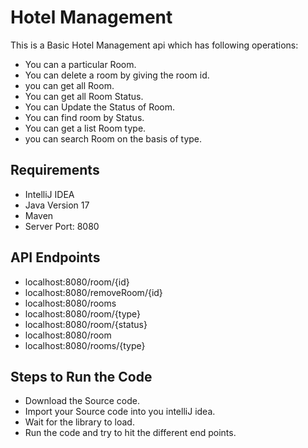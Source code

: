 # Hotel Management

This is a Basic Hotel Management api which has following operations:

* You can a particular Room.
* You can delete a room by giving the room id.
* you can get all Room.
* You can get all Room Status.
* You can Update the Status of Room.
* You can find room by Status.
* You can get a list Room type.
* you can search Room on the basis of type.

## Requirements
* IntelliJ IDEA
* Java Version 17
* Maven
* Server Port: 8080

## API Endpoints
* localhost:8080/room/{id}
* localhost:8080/removeRoom/{id}
* localhost:8080/rooms
* localhost:8080/room/{type}
* localhost:8080/room/{status}
* localhost:8080/room
* localhost:8080/rooms/{type}


## Steps to Run the Code
* Download the Source code.
* Import your Source code into you intelliJ idea.
* Wait for the library to load.
* Run the code and try to hit the different end points.
